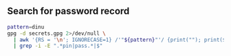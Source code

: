 ## Search for password record
```bash
pattern=dinu
gpg -d secrets.gpg 2>/dev/null \
  | awk '{RS = '\n'; IGNORECASE=1} /'"${pattern}"'/ {print(""); print($0)}' \
  | grep -i -E ".*pin|pass.*|$"
```
